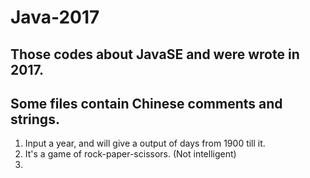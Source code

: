 # Java-2017

## Those codes about JavaSE and were wrote in 2017.

## Some files contain Chinese comments and strings.

1. Input a year, and will give a output of days from 1900 till it.
2. It's a game of rock-paper-scissors. (Not intelligent)
3. 
